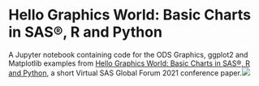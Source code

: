 # Hello Graphics World: Basic Charts in SAS®, R and Python
A Jupyter notebook containing code for the ODS Graphics, ggplot2 and Matplotlib examples from [Hello Graphics World: Basic Charts in SAS®, R and Python](https://communities.sas.com/t5/SAS-Global-Forum-Proceedings/Hello-Graphics-World-Basic-Charts-in-SAS-R-and-Python/ta-p/726342), a short Virtual SAS Global Forum 2021 conference paper.<a href="https://communities.sas.com/t5/SAS-Global-Forum-Proceedings/Hello-Graphics-World-Basic-Charts-in-SAS-R-and-Python/ta-p/726342"><img src="./images.3RingCircus.jpg"></a>
